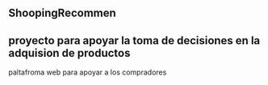 ## ShoopingRecommen
## proyecto para apoyar la toma de decisiones en la adquision de productos

paltafroma web para apoyar a los compradores 